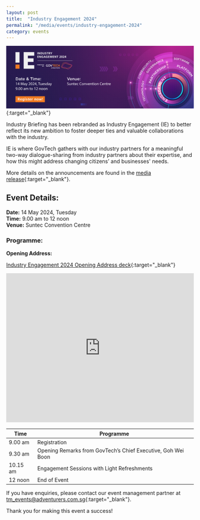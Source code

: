 ```yaml
---
layout: post
title:  "Industry Engagement 2024"
permalink: "/media/events/industry-engagement-2024"
category: events
---
```


[![GovTech Industry Engagement 2024](/images/media/events/GovTech_IE2024_EventsPageBanner_V5.png)](https://go.gov.sg/ie2024-reg){:target="_blank"}

Industry Briefing has been rebranded as Industry Engagement (IE) to better reflect its new ambition to foster deeper ties and valuable collaborations with the industry. 

IE is where GovTech gathers with our industry partners for a meaningful two-way dialogue-sharing from industry partners about their expertise, and how this might address changing citizens’ and businesses' needs.

More details on the announcements are found in the [media release](https://www.tech.gov.sg/media/media-releases/2024-05-14-government-ict-procurement-opportunities-in-fy24){:target="_blank"}.

## Event Details:
**Date:** 14 May 2024, Tuesday
<br>**Time:** 9.00 am to 12 noon
<br>**Venue:** Suntec Convention Centre

### Programme:

**Opening Address:**

[Industry Engagement 2024 Opening Address deck](/files/industry-engagement-2024-opening-address.pdf){:target="_blank"}
<iframe style="max-width: 100%;" width="100%" height="400" src="https://www.youtube.com/embed/aEgsYHFy1CQ?si=R4W_Uwk86dp69wMk" title="YouTube video player" frameborder="0" allow="accelerometer; autoplay; clipboard-write; encrypted-media; gyroscope; picture-in-picture" allowfullscreen></iframe>
<br>
<table class="tg">
<thead>
  <tr>
    <th class="tg-1wig">Time</th>
    <th class="tg-1wig">Programme</th>
  </tr>
</thead>
<tbody>
  <tr>
    <td class="tg-0lax">9.00 am</td>
    <td class="tg-0lax"><span style="font-weight:400;font-style:normal;text-decoration:none">Registration</span></td>
  </tr>
  <tr>
    <td class="tg-0lax">9.30 am</td>
    <td class="tg-0lax"><span style="font-weight:400;font-style:normal;text-decoration:none">Opening Remarks from GovTech’s Chief Executive, Goh Wei Boon</span></td>
  </tr>
  <tr>
    <td class="tg-0lax">10.15 am</td>
    <td class="tg-0lax"><span style="font-weight:400;font-style:normal;text-decoration:none">Engagement Sessions with Light Refreshments</span></td>
  </tr>
  <tr>
    <td class="tg-0lax">12 noon</td>
    <td class="tg-0lax"><span style="font-weight:400;font-style:normal;text-decoration:none">End of Event</span></td>
  </tr>
</tbody>
</table>

If you have enquiries, please contact our event management partner at <tm_events@adventurers.com.sg>{:target="_blank"}.

Thank you for making this event a success!
